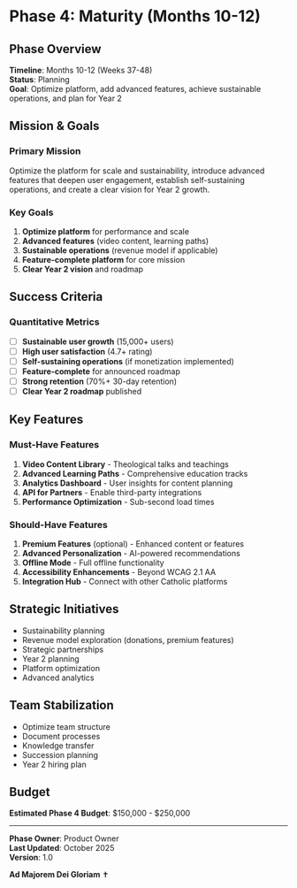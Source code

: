 # Phase 4: Maturity (Months 10-12)

## Phase Overview
**Timeline**: Months 10-12 (Weeks 37-48)  
**Status**: Planning  
**Goal**: Optimize platform, add advanced features, achieve sustainable operations, and plan for Year 2

## Mission & Goals

### Primary Mission
Optimize the platform for scale and sustainability, introduce advanced features that deepen user engagement, establish self-sustaining operations, and create a clear vision for Year 2 growth.

### Key Goals
1. **Optimize platform** for performance and scale
2. **Advanced features** (video content, learning paths)
3. **Sustainable operations** (revenue model if applicable)
4. **Feature-complete platform** for core mission
5. **Clear Year 2 vision** and roadmap

## Success Criteria

### Quantitative Metrics
- [ ] **Sustainable user growth** (15,000+ users)
- [ ] **High user satisfaction** (4.7+ rating)
- [ ] **Self-sustaining operations** (if monetization implemented)
- [ ] **Feature-complete** for announced roadmap
- [ ] **Strong retention** (70%+ 30-day retention)
- [ ] **Clear Year 2 roadmap** published

## Key Features

### Must-Have Features
1. **Video Content Library** - Theological talks and teachings
2. **Advanced Learning Paths** - Comprehensive education tracks
3. **Analytics Dashboard** - User insights for content planning
4. **API for Partners** - Enable third-party integrations
5. **Performance Optimization** - Sub-second load times

### Should-Have Features
1. **Premium Features** (optional) - Enhanced content or features
2. **Advanced Personalization** - AI-powered recommendations
3. **Offline Mode** - Full offline functionality
4. **Accessibility Enhancements** - Beyond WCAG 2.1 AA
5. **Integration Hub** - Connect with other Catholic platforms

## Strategic Initiatives
- Sustainability planning
- Revenue model exploration (donations, premium features)
- Strategic partnerships
- Year 2 planning
- Platform optimization
- Advanced analytics

## Team Stabilization
- Optimize team structure
- Document processes
- Knowledge transfer
- Succession planning
- Year 2 hiring plan

## Budget
**Estimated Phase 4 Budget**: $150,000 - $250,000

---

**Phase Owner**: Product Owner  
**Last Updated**: October 2025  
**Version**: 1.0  

**Ad Majorem Dei Gloriam** ✝️
